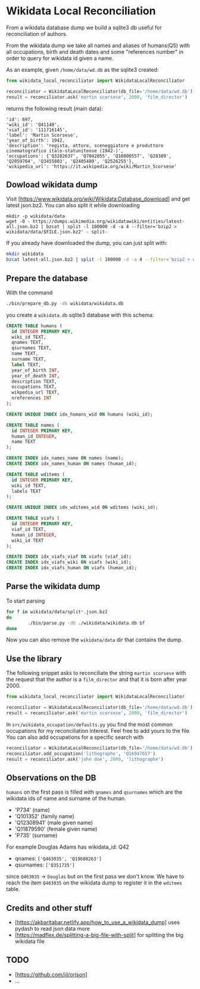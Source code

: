 # Wikidata Local Reconciliation

From a wikidata database dump we build a sqlite3 db useful for reconciliation of authors.

From the wikidata dump we take all names and aliases of humans(Q5) with all occupations, birth and death dates and some "references number" 
in order to query for wikidata id given a name.

As an example, given `/home/data/wd.db` as the sqlite3 created:

```python
from wikidata_local_reconciliator import WikidataLocalReconciliator

reconciliator = WikidataLocalReconciliator(db_file='/home/data/wd.db')
result = reconciliator.ask('martin scorsese', 2000, 'film_director')
```

returns the following result (main data):

```python3
'id': 697, 
'wiki_id': 'Q41148', 
'viaf_id': '111716145', 
'label': 'Martin Scorsese', 
'year_of_birth': 1942, 
'description': 'regista, attore, sceneggiatore e produttore cinematografico italo-statunitense (1942-)', 
'occupations': {'Q3282637', 'Q7042855', 'Q10800557', 'Q28389', 'Q2059704', 'Q3455803', 'Q2405480', 'Q2526255'}, 
'wikipedia_url': 'https://it.wikipedia.org/wiki/Martin_Scorsese'
```

## Dowload wikidata dump

Visit [https://www.wikidata.org/wiki/Wikidata:Database_download] and get
latest json.bz2. You can also split it while downloading

```
mkdir -p wikidata/data
wget -O - https://dumps.wikimedia.org/wikidatawiki/entities/latest-all.json.bz2 | bzcat | split -l 100000 -d -a 4 --filter='bzip2 > wikidata/data/$FILE.json.bz2' - split-
```

If you already have downloaded the dump, you can just split with:

```bash
mkdir wikidata
bzcat latest-all.json.bz2 | split -l 100000 -d -a 4 --filter='bzip2 > wikidata/data/$FILE.json.bz2' - split-
```

## Prepare the database

With the command

```bash
./bin/prepare_db.py -db wikidata/wikidata.db
```

you create a `wikidata.db` sqlite3 database with this schema:

```sql
CREATE TABLE humans (
  id INTEGER PRIMARY KEY,
  wiki_id TEXT,
  qnames TEXT,
  qsurnames TEXT,
  name TEXT,
  surname TEXT,
  label TEXT,
  year_of_birth INT,
  year_of_death INT,
  description TEXT,
  occupations TEXT,
  wikpedia_url TEXT,
  nreferences INT
);

CREATE UNIQUE INDEX idx_humans_wid ON humans (wiki_id);

CREATE TABLE names (
  id INTEGER PRIMARY KEY,
  human_id INTEGER,
  name TEXT
);

CREATE INDEX idx_names_name ON names (name);
CREATE INDEX idx_names_human ON names (human_id);

CREATE TABLE wditems (
  id INTEGER PRIMARY KEY,
  wiki_id TEXT, 
  labels TEXT
);

CREATE UNIQUE INDEX idx_wditems_wid ON wditems (wiki_id);

CREATE TABLE viafs (
  id INTEGER PRIMARY KEY,
  viaf_id TEXT,
  human_id INTEGER,
  wiki_id TEXT
);

CREATE INDEX idx_viafs_viaf ON viafs (viaf_id);
CREATE INDEX idx_viafs_wiki ON viafs (wiki_id);
CREATE INDEX idx_viafs_human ON viafs (human_id);
```

## Parse the wikidata dump

To start parsing

```bash
for f in wikidata/data/split*.json.bz2
do
        ./bin/parse.py -db ./wikidata/wikidata.db $f
done
```

Now you can also remove the `wikidata/data` dir that contains the dump.

## Use the library

The following snippet asks to reconciliate the string `martin scorsese` with
the request that the author is a `film_director` and that it is born after year 2000.

```python
from wikidata_local_reconciliator import WikidataLocalReconciliator

reconciliator = WikidataLocalReconciliator(db_file='/home/data/wd.db')
result = reconciliator.ask('martin scorsese', 2000, 'film_director')
```

In `src/wikidata_occupation/defaults.py` you find the most common 
occupations for my reconciliation interest. Feel free to add yours to
the file. You can also add occupations for a specific search with

```python
reconciliator = WikidataLocalReconciliator(db_file='/home/data/wd.db')
reconciliator.add_occupation('lithographe', 'Q16947657')
result = reconciliator.ask('john doe', 2000, 'lithographe')
```

## Observations on the DB 

`humans` on the first pass is filled with `qnames` and `qsurnames` which are the wikidata ids of name and surname of the human.

  - 'P734' (name)
  - 'Q101352' (family name)
  - 'Q12308941' (male given name)
  - 'Q11879590' (female given name)
  - 'P735' (surname)

For example Douglas Adams has wikidata_id: Q42 

  - qnames: `['Q463035', 'Q19688263']` 
  - qsurnames: `['Q351735']`

since `Q463035` -> `Douglas` but on the first pass we don't know. 
We have to reach the item `Q463035` on the wikidata dump to register 
it in the `wditems` table.

## Credits and other stuff

  - [https://akbaritabar.netlify.app/how_to_use_a_wikidata_dump] uses pydash to read json data more 
  - [https://madflex.de/splitting-a-big-file-with-split] for splitting the big wikidata file

## TODO

  - [https://github.com/ijl/orjson]
  - ...
